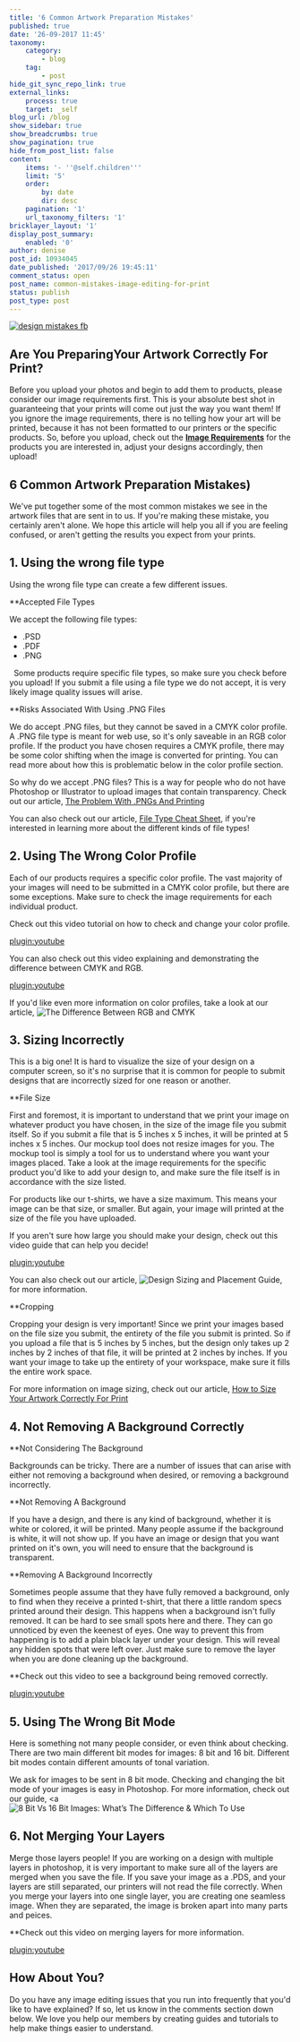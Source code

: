 ```yaml
---
title: '6 Common Artwork Preparation Mistakes'
published: true
date: '26-09-2017 11:45'
taxonomy:
    category:
        - blog
    tag:
        - post
hide_git_sync_repo_link: true
external_links:
    process: true
    target: _self
blog_url: /blog
show_sidebar: true
show_breadcrumbs: true
show_pagination: true
hide_from_post_list: false
content:
    items: '- ''@self.children'''
    limit: '5'
    order:
        by: date
        dir: desc
    pagination: '1'
    url_taxonomy_filters: '1'
bricklayer_layout: '1'
display_post_summary:
    enabled: '0'
author: denise
post_id: 10934045
date_published: '2017/09/26 19:45:11'
comment_status: open
post_name: common-mistakes-image-editing-for-print
status: publish
post_type: post
---
```


[![design mistakes fb](design-mistakes-fb.jpg)](https://blog.printaura.com/blog/art-resources/common-mistakes-image-editing-for-print)


## Are You PreparingYour Artwork Correctly For Print?

Before you upload your photos and begin to add them to products, please consider our image requirements first. This is your absolute best shot in guaranteeing that your prints will come out just the way you want them! If you ignore the image requirements, there is no telling how your art will be printed, because it has not been formatted to our printers or the specific products. So, before you upload, check out the **[Image Requirements](https://printaura.com/image-requirements/)** for the products you are interested in, adjust your designs accordingly, then upload! 

## 6 Common Artwork Preparation Mistakes)


We've put together some of the most common mistakes we see in the artwork files that are sent in to us. If you're making these mistake, you certainly aren't alone. We hope this article will help you all if you are feeling confused, or aren't getting the results you expect from your prints. 

## 1. Using the wrong file type
&NewLine;
&NewLine;
Using the wrong file type can create a few different issues.

**Accepted File Types

We accept the following file types:
<ul>
 	<li>.PSD</li>
 	<li>.PDF</li>
 	<li>.PNG</li>
</ul>
&nbsp;
Some products require specific file types, so make sure you check before you upload! If you submit a file using a file type we do not accept, it is very likely image quality issues will arise.

**Risks Associated With Using .PNG Files

We do accept .PNG files, but they cannot be saved in a CMYK color profile. A .PNG file type is meant for web use, so it's only saveable in an RGB color profile. If the product you have chosen requires a CMYK profile, there may be some color shifting when the image is converted for printing. You can read more about how this is problematic below in the color profile section.

So why do we accept .PNG files? This is a way for people who do not have Photoshop or Illustrator to upload images that contain transparency. Check out our article, [The Problem With .PNGs And Printing](/blog/art-resources/the-problem-with-pngs-and-printing)

You can also check out our article, [File Type Cheat Sheet](/blog/art-resources/file-type-cheat-sheet), if you're interested in learning more about the different kinds of file types!

## 2. Using The Wrong Color Profile


Each of our products requires a specific color profile. The vast majority of your images will need to be submitted in a CMYK color profile, but there are some exceptions. Make sure to check the image requirements for each individual product.

Check out this video tutorial on how to check and change your color profile.

[plugin:youtube](https://www.youtube.com/embed/UUEMU4wFOfY)

You can also check out this video explaining and demonstrating the difference between CMYK and RGB.

[plugin:youtube](https://www.youtube.com/embed/qyOkoVUPB9g)

If you'd like even more information on color profiles, take a look at our article, ![The Difference Between RGB and CMYK](/blog/art-resources/the-difference-between-rgb-and-cmyk)

## 3. Sizing Incorrectly


This is a big one! It is hard to visualize the size of your design on a computer screen, so it's no surprise that it is common for people to submit designs that are incorrectly sized for one reason or another. 

**File Size 
    
First and foremost, it is important to understand that we print your image on whatever product you have chosen, in the size of the image file you submit itself. So if you submit a file that is 5 inches x 5 inches, it will be printed at 5 inches x 5 inches. Our mockup tool does not resize images for you. The mockup tool is simply a tool for us to understand where you want your images placed. Take a look at the image requirements for the specific product you'd like to add your design to, and make sure the file itself is in accordance with the size listed.

For products like our t-shirts, we have a size maximum. This means your image can be that size, or smaller. But again, your image will printed at the size of the file you have uploaded.

If you aren't sure how large you should make your design, check out this video guide that can help you decide!

[plugin:youtube](https://www.youtube.com/embed/JI6Fj4siSsE)

You can also check out our article, ![Design Sizing and Placement Guide](/blog/art-resources/design-sizing-and-placement-guide), for more information.

**Cropping

Cropping your design is very important! Since we print your images based on the file size you submit, the entirety of the file you submit is printed. So if you upload a file that is 5 inches by 5 inches, but the design only takes up 2 inches by 2 inches of that file, it will be printed at 2 inches by inches. If you want your image to take up the entirety of your workspace, make sure it fills the entire work space.

For more information on image sizing, check out our article, [How to Size Your Artwork Correctly For Print](/blog/art-resources/design-sizing-and-placement-guide)

## 4. Not Removing A Background Correctly


**Not Considering The Background

Backgrounds can be tricky. There are a number of issues that can arise with either not removing a background when desired, or removing a background incorrectly.

**Not Removing A Background

If you have a design, and there is any kind of background, whether it is white or colored, it will be printed. Many people assume if the background is white, it will not show up. If you have an image or design that you want printed on it's own, you will need to ensure that the background is transparent.

**Removing A Background Incorrectly

Sometimes people assume that they have fully removed a background, only to find when they receive a printed t-shirt, that there a little random specs printed around their design. This happens when a background isn't fully removed. It can be hard to see small spots here and there. They can go unnoticed by even the keenest of eyes. One way to prevent this from happening is to add a plain black layer under your design. This will reveal any hidden spots that were left over. Just make sure to remove the layer when you are done cleaning up the background.


**Check out this video to see a background being removed correctly.



[plugin:youtube](https://www.youtube.com/embed/AHrpf0TL4xc)



## 5. Using The Wrong Bit Mode


Here is something not many people consider, or even think about checking. There are two main different bit modes for images: 8 bit and 16 bit. Different bit modes contain different amounts of tonal variation.

We ask for images to be sent in 8 bit mode. Checking and changing the bit mode of your images is easy in Photoshop. For more information, check out our guide, <a ![8 Bit Vs 16 Bit Images: What’s The Difference & Which To Use](/blog/art-resources/bit-vs-16-bit-images-whats-the-difference-which-to-use)

## 6. Not Merging Your Layers


Merge those layers people! If you are working on a design with multiple layers in photoshop, it is very important to make sure all of the layers are merged when you save the file. If you save your image as a .PDS, and your layers are still separated, our printers will not read the file correctly. When you merge your layers into one single layer, you are creating one seamless image. When they are separated, the image is broken apart into many parts and peices.


**Check out this video on merging layers for more information.



[plugin:youtube](https://www.youtube.com/embed/yVlOL8fKvk0)



## How About You?


Do you have any image editing issues that you run into frequently that you'd like to have explained? If so, let us know in the comments section down below. We love you help our members by creating guides and tutorials to help make things easier to understand. 
